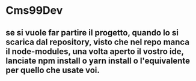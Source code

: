 # Cms99Dev

## se si vuole far partire il progetto, quando lo si scarica dal repository, visto che nel repo manca il node-modules, una volta aperto il vostro ide, lanciate npm install o yarn install o l'equivalente per quello che usate voi.